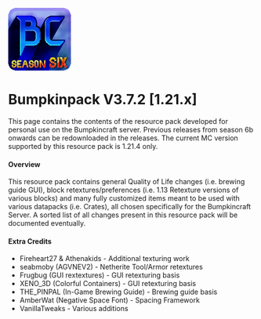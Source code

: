 ![Bumpkinpack S6 logo](pack.png?raw=true)
# Bumpkinpack V3.7.2 [1.21.x]
This page contains the contents of the resource pack developed for personal use on the Bumpkincraft server. Previous releases from season 6b onwards can be redownloaded in the releases. The current MC version supported by this resource pack is 1.21.4 only.

#### Overview
This resource pack contains general Quality of Life changes (i.e. brewing guide GUI), block retextures/preferences (i.e. 1.13 Retexture versions of various blocks) and many fully customized items meant to be used with various datapacks (i.e. Crates), all chosen specifically for the Bumpkincraft Server. A sorted list of all changes present in this resource pack will be documented eventually.

#### Extra Credits
- Fireheart27 & Athenakids - Additional texturing work
- seabmoby (AGVNEV2) - Netherite Tool/Armor retextures
- Frugbug (GUI rextextures) - GUI retexturing basis
- XENO_3D (Colorful Containers) - GUI retexturing basis
- THE_PINPAL (In-Game Brewing Guide) - Brewing guide basis
- AmberWat (Negative Space Font) - Spacing Framework
- VanillaTweaks - Various additions
